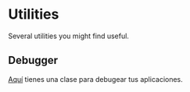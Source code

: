 # Utilities

Several utilities you might find useful.

## Debugger

[Aquí](https://github.com/ehguille/programacion-java/blob/main/src/utilidades/Debug.java) tienes una clase para debugear tus aplicaciones.
